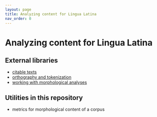 ```yaml
---
layout: page
title: Analyzing content for Lingua Latina
nav_order: 0
---
```


# Analyzing content for Lingua Latina


## External libraries

- [citable texts](./citable/)
- [orthography and tokenization](./tokenizing/)
- [working with morphological analyses](./morphology/)

## Utilities in this repository

- metrics for morphological content of a corpus
